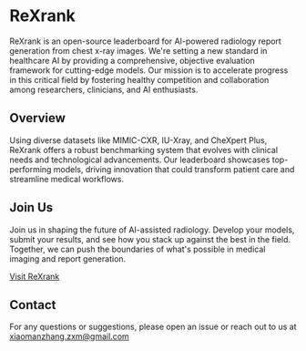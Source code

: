 # ReXrank

ReXrank is an open-source leaderboard for AI-powered radiology report generation from chest x-ray images. We're setting a new standard in healthcare AI by providing a comprehensive, objective evaluation framework for cutting-edge models. Our mission is to accelerate progress in this critical field by fostering healthy competition and collaboration among researchers, clinicians, and AI enthusiasts.

## Overview

Using diverse datasets like MIMIC-CXR, IU-Xray, and CheXpert Plus, ReXrank offers a robust benchmarking system that evolves with clinical needs and technological advancements. Our leaderboard showcases top-performing models, driving innovation that could transform patient care and streamline medical workflows.

## Join Us

Join us in shaping the future of AI-assisted radiology. Develop your models, submit your results, and see how you stack up against the best in the field. Together, we can push the boundaries of what's possible in medical imaging and report generation.

[Visit ReXrank](https://rajpurkarlab.github.io/ReXrank/)

## Contact
For any questions or suggestions, please open an issue or reach out to us at xiaomanzhang.zxm@gmail.com